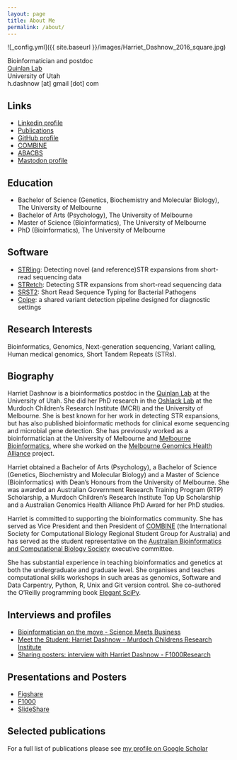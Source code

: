 ```yaml
---
layout: page
title: About Me
permalink: /about/
---
```


![_config.yml]({{ site.baseurl }}/images/Harriet_Dashnow_2016_square.jpg)

Bioinformatician and postdoc<br>
[Quinlan Lab](http://quinlanlab.org/)<br>
University of Utah<br>
h.dashnow [at] gmail [dot] com

## Links
* [Linkedin profile](http://au.linkedin.com/in/hdashnow)
* [Publications](http://scholar.google.com.au/citations?user=4Y3m53gAAAAJ&hl=en)
* [GitHub profile](http://github.com/hdashnow)
* [COMBINE](http://combine.org.au)
* [ABACBS](http://www.abacbs.org/)
* <a rel="me" href="https://genomic.social/@hdashnow">Mastodon profile</a>

## Education
* Bachelor of Science (Genetics, Biochemistry and Molecular Biology), The University of Melbourne
* Bachelor of Arts (Psychology), The University of Melbourne
* Master of Science (Bioinformatics), The University of Melbourne
* PhD (Bioinformatics), The University of Melbourne

## Software
* [STRling](https://github.com/quinlan-lab/STRling): Detecting novel (and reference)STR expansions from short-read sequencing data
* [STRetch](https://github.com/Oshlack/STRetch/): Detecting STR expansions from short-read sequencing data
* [SRST2](http://katholt.github.io/srst2/): Short Read Sequence Typing for Bacterial Pathogens
* [Cpipe](http://cpipeline.org): a shared variant detection pipeline designed for diagnostic settings

## Research Interests
Bioinformatics, Genomics, Next-generation sequencing, Variant calling, Human medical genomics, Short Tandem Repeats (STRs).

## Biography

Harriet Dashnow is a bioinformatics postdoc in the [Quinlan Lab](http://quinlanlab.org/) at the University of Utah. She did her PhD research in the [Oshlack Lab](http://oshlacklab.com/) at the Murdoch Children’s Research Institute (MCRI) and the University of Melbourne. She is best known for her work in detecting STR expansions, but has also published bioinformatic methods for clinical exome sequencing and microbial gene detection. She has previously worked as a bioinformatician at the University of Melbourne and [Melbourne Bioinformatics](https://www.melbournebioinformatics.org.au/), where she worked on the [Melbourne Genomics Health Alliance](https://www.melbournegenomics.org.au/) project.

Harriet obtained a Bachelor of Arts (Psychology), a Bachelor of Science (Genetics, Biochemistry and Molecular Biology) and a Master of Science (Bioinformatics) with Dean’s Honours from the University of Melbourne. She was awarded an Australian Government Research Training Program (RTP) Scholarship, a Murdoch Children’s Research Institute Top Up Scholarship and a Australian Genomics Health Alliance PhD Award for her PhD studies.

Harriet is committed to supporting the bioinformatics community. She has served as Vice President and then President of [COMBINE](https://combine.org.au/) (the International Society for Computational Biology Regional Student Group for Australia) and has served as the student representative on the [Australian Bioinformatics and Computational Biology Society](https://www.abacbs.org/) executive committee.

She has substantial experience in teaching bioinformatics and genetics at both the undergraduate and graduate level. She organises and teaches computational skills workshops in such areas as genomics, Software and Data Carpentry, Python, R, Unix and Git version control. She co-authored the O’Reilly programming book [Elegant SciPy](http://shop.oreilly.com/product/0636920038481.do).

## Interviews and profiles
* [Bioinformatician on the move - Science Meets Business](http://sciencemeetsbusiness.com.au/bioinformatician-on-the-move/)
* [Meet the Student: Harriet Dashnow - Murdoch Childrens Research Institute](https://www.mcri.edu.au/news/meet-student-harriet-dashnow)
* [Sharing posters: interview with Harriet Dashnow - F1000Research](http://blog.f1000research.com/2015/12/02/sharing-posters-interview-with-harriet-dashnow/)

## Presentations and Posters
* [Figshare](https://figshare.com/authors/Harriet_Dashnow/813049)
* [F1000](http://f1000research.com/search?q=dashnow)
* [SlideShare](http://www.slideshare.net/AustralianBioinformatics/how-we-became-bioinformaticians)

## Selected publications
For a full list of publications please see [my profile on Google Scholar](http://scholar.google.com.au/citations?user=4Y3m53gAAAAJ&hl=en)
<script>
    createORCIDProfile("0000-0001-8433-6270","myPublications");
</script>
<div id="myPublications"></div>

